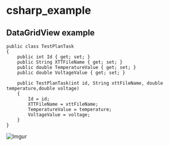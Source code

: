 # csharp_example

## DataGridView example


```
public class TestPlanTask
{
    public int Id { get; set; }
    public String XTTFileName { get; set; }
    public double TemperatureValue { get; set; }
    public double VoltageValue { get; set; }

    public TestPlanTask(int id, String xttFileName, double temperature,double voltage)
    {
        Id = id;
        XTTFileName = xttFileName;
        TemperatureValue = temperature;
        VoltageValue = voltage;
    }
}
```

![Imgur](https://i.imgur.com/7ydkySm.png)